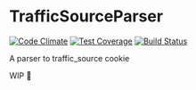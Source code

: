 # TrafficSourceParser

[![Code Climate](https://codeclimate.com/github/thiesen/traffic_source_parser/badges/gpa.svg)](https://codeclimate.com/github/thiesen/traffic_source_parser) [![Test Coverage](https://codeclimate.com/github/thiesen/traffic_source_parser/badges/coverage.svg)](https://codeclimate.com/github/thiesen/traffic_source_parser/coverage) [![Build Status](https://travis-ci.org/thiesen/traffic_source_parser.svg?branch=master)](https://travis-ci.org/thiesen/traffic_source_parser)

A parser to traffic_source cookie

WIP :pray: